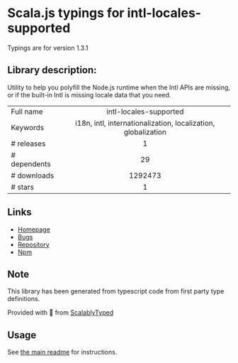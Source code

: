 
# Scala.js typings for intl-locales-supported

Typings are for version 1.3.1

## Library description:
Utility to help you polyfill the Node.js runtime when the Intl APIs are missing, or if the built-in Intl is missing locale data that you need.

|                    |                 |
| ------------------ | :-------------: |
| Full name          | intl-locales-supported |
| Keywords           | i18n, intl, internationalization, localization, globalization |
| # releases         | 1 |
| # dependents       | 29 |
| # downloads        | 1292473 |
| # stars            | 1 |

## Links
- [Homepage](https://github.com/yahoo/intl-locales-supported)
- [Bugs](https://github.com/yahoo/intl-locales-supported/issues)
- [Repository](https://github.com/yahoo/intl-locales-supported)
- [Npm](https://www.npmjs.com/package/intl-locales-supported)
    


## Note
This library has been generated from typescript code from first party type definitions.

Provided with :purple_heart: from [ScalablyTyped](https://github.com/oyvindberg/ScalablyTyped)

## Usage
See [the main readme](../../readme.md) for instructions.


